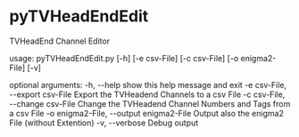 pyTVHeadEndEdit
===============

TVHeadEnd Channel Editor

usage: pyTVHeadEndEdit.py [-h] [-e csv-File] [-c csv-File] [-o enigma2-File]
                          [-v]

optional arguments:
  -h, --help            show this help message and exit
  -e csv-File, --export csv-File
                        Export the TVHeadend Channels to a csv File
  -c csv-File, --change csv-File
                        Change the TVHeadend Channel Numbers and Tags from a
                        csv File
  -o enigma2-File, --output enigma2-File
                        Output also the enigma2 File (without Extention)
  -v, --verbose         Debug output
